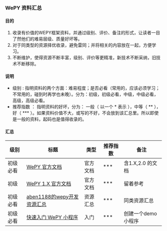 ### WePY 资料汇总

 #### 目的
1. 收录有价值的WEPY框架资料，并通过级别、评价、备注的形式，让读者一目了然他们的难易层级、质量好坏等。
2. 对于同类型的资源择优收录，避免雷同；并将相关的内容放在一起，方便学习。
3. 不断维护，使得资源不断丰富，级别、评价等更精准，新技术不断采纳，旧技术不断移除。
 
 #### 说明
 - 级别 : 
 指明资料的两个方面：难易程度；是否必看（常用的，应该必须学习；不常用的，碰到时再学也未晚）。分为：初级，初级必看，中级，中级必看，高级，高级必看。
 - 推荐指数 ：
 指明资料的好坏，分为： 一般（ 以一个 * 表示  ），中等（ ** ），好（ *** ）。如果资料价值不大，或写的不好，不会放到该汇总里。所以即使是一般的资料，起码也是值得收录的。
 
 #### 汇总
 
 级别  | 标题    | 类型  | 推荐指数 | 备注   
 ----- |--------| ------|-----|-------
初级必看 | [WePY 官方文档](https://wepyjs.github.io/wepy-docs/index.html) | 官方文档 | *** | 含1.X,2.0 的文档 
初级 | [WePY 1.X 官方文档](https://tencent.github.io/wepy/donate.html) | 官方文档 | *** | 留着参考
初级必看 | [aben1188的wepy开发资源汇总](https://github.com/aben1188/awesome-wepy) | 资源汇总 | *** | 同类资源汇总
初级必看 | [快速入门 WePY 小程序](https://my.oschina.net/wangnian/blog/2245468) | 入门 | *** | 创建一个demo小程序

